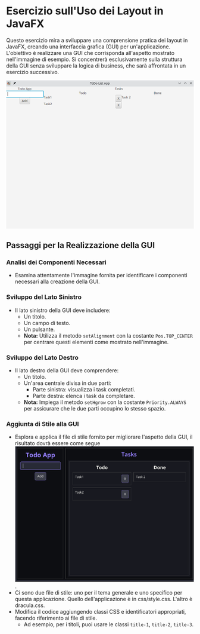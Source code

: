 
# Esercizio sull'Uso dei Layout in JavaFX

Questo esercizio mira a sviluppare una comprensione pratica dei layout in JavaFX, creando una interfaccia grafica (GUI) per un'applicazione. L'obiettivo è realizzare una GUI che corrisponda all'aspetto mostrato nell'immagine di esempio. Si concentrerà esclusivamente sulla struttura della GUI senza sviluppare la logica di business, che sarà affrontata in un esercizio successivo.

![GUI Layout Example](./without-style.png)

## Passaggi per la Realizzazione della GUI

### Analisi dei Componenti Necessari
- Esamina attentamente l'immagine fornita per identificare i componenti necessari alla creazione della GUI.

### Sviluppo del Lato Sinistro
- Il lato sinistro della GUI deve includere:
  - Un titolo.
  - Un campo di testo.
  - Un pulsante.
  - **Nota:** Utilizza il metodo `setAlignment` con la costante `Pos.TOP_CENTER` per centrare questi elementi come mostrato nell'immagine.

### Sviluppo del Lato Destro
- Il lato destro della GUI deve comprendere:
  - Un titolo.
  - Un'area centrale divisa in due parti:
    - Parte sinistra: visualizza i task completati.
    - Parte destra: elenca i task da completare.
  - **Nota:** Impiega il metodo `setHgrow` con la costante `Priority.ALWAYS` per assicurare che le due parti occupino lo stesso spazio.

### Aggiunta di Stile alla GUI
- Esplora e applica il file di stile fornito per migliorare l'aspetto della GUI, il risultato dovrà essere come segue ![](./with-style.png).
- Ci sono due file di stile: uno per il tema generale e uno specifico per questa applicazione. Quello dell'applicazione è in css/style.css. L'altro è dracula.css.
- Modifica il codice aggiungendo classi CSS e identificatori appropriati, facendo riferimento ai file di stile.
  - Ad esempio, per i titoli, puoi usare le classi `title-1`, `title-2`, `title-3`.
